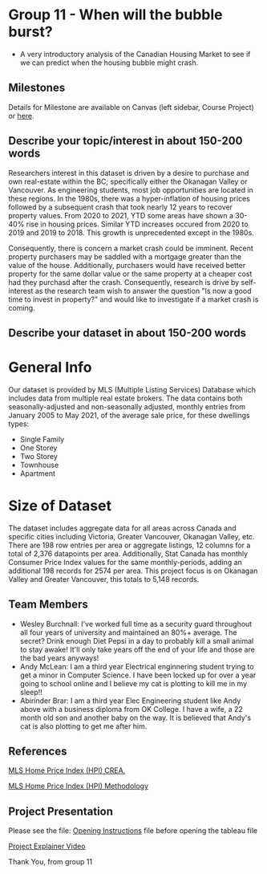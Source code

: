 # **Group 11 - When will the bubble burst?**

- A very introductory analysis of the Canadian Housing Market to see if we can predict when the housing bubble might crash.

## Milestones

Details for Milestone are available on Canvas (left sidebar, Course Project) or [here](https://firas.moosvi.com/courses/data301/project/milestone01.html).

## Describe your topic/interest in about 150-200 words

Researchers interest in this dataset is driven by a desire to purchase and own real-estate within the BC; specifically either the Okanagan Valley or Vancouver. As engineering students, most job opportunities are located in these regions. In the 1980s, there was a hyper-inflation of housing prices followed by a subsequent crash that took nearly 12 years to recover property values. From 2020 to 2021, YTD some areas have shown a 30-40% rise in housing prices. Similar YTD increases occured from 2020 to 2019 and 2019 to 2018. This growth is unprecedented except in the 1980s. 

Consequently, there is concern a market crash could be imminent. Recent property purchasers may be saddled with a mortgage greater than the value of the house. Additionally, purchasers would have received better property for the same dollar value or the same property at a cheaper cost had they purchasd after the crash. Consequently, research is drive by self-interest as the research team wish to answer the question "Is now a good time to invest in property?" and would like to investigate if a market crash is coming.

## Describe your dataset in about 150-200 words

# General Info

Our dataset is provided by MLS (Multiple Listing Services) Database which includes data from multiple real estate brokers. The data contains both seasonally-adjusted and non-seasonally adjusted, monthly entries from January 2005 to May 2021, of the average sale price,  for these dwellings types: 

- Single Family
- One Storey
- Two Storey
- Townhouse
- Apartment 

# Size of Dataset

The dataset includes aggregate data for all areas across Canada and specific cities including Victoria, Greater Vancouver, Okanagan Valley, etc. 
There are 198 row entries per area or aggregate listings, 12 columns for a total of 2,376 datapoints per area. Additionally, Stat Canada has monthly Consumer Price Index values for the same monthly-periods, adding an additional 198 records for 2574 per area. This project focus is on Okanagan Valley and Greater Vancouver, this totals to 5,148 records.

## Team Members

- Wesley Burchnall: I've worked full time as a security guard throughout all four years of university and maintained an 80%+ average. The secret? Drink enough Diet Pepsi in a day to probably kill a small animal to stay awake! It'll only take years off the end of your life and those are the bad years anyways! 
- Andy McLean: I am a third year Electrical enginnering student trying to get a minor in Computer Science. I have been locked up for over a year going to school online and I believe my cat is plotting to kill me in  my sleep!!
- Abirinder Brar: I am a third year Elec Engineering student like Andy above with a business diploma from OK College. I have a wife, a 22 month old son and another baby on the way. It is believed that Andy's cat is also plotting to get me after him. 

## References

[MLS Home Price Index (HPI) CREA.](https://www.crea.ca/housing-market-stats/mls-home-price-index/)

[MLS Home Price Index (HPI) Methodology](https://www.crea.ca/wp-content/uploads/2019/06/HPI_Methodology-1.pdf)

## Project Presentation

Please see the file: [Opening Instructions](./presentation/OPENING%20INSTRUCTIONS.MD) file before opening the tableau file 

[Project Explainer Video](https://vimeo.com/587292815)

Thank You, from group 11